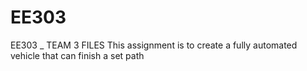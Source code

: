 # EE303
EE303 _ TEAM 3 FILES
This assignment is to create a fully automated vehicle that can finish a set path 
